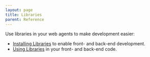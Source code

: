 ```yaml
---
layout: page
title: Libraries
parent: Reference
---
```

Use libraries in your web agents to make development easier:

- [Installing Libraries](install) to enable front- and back-end development.
- [Using Libraries](usage) in your front- and back-end code.
